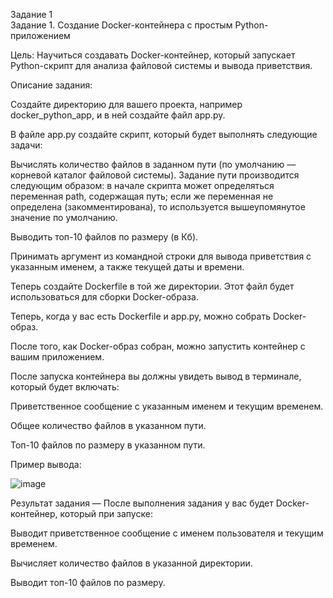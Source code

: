 Задание 1  
Задание 1. Создание Docker-контейнера с простым Python-приложением  


Цель: Научиться создавать Docker-контейнер, который запускает Python-скрипт для анализа файловой системы и вывода приветствия.  


Описание задания:  

Создайте директорию для вашего проекта, например docker_python_app, и в ней создайте файл app.py.  

В файле app.py создайте скрипт, который будет выполнять следующие задачи:  

Вычислять количество файлов в заданном пути (по умолчанию — корневой каталог файловой системы). Задание пути производится следующим образом: в начале скрипта может определяться переменная  path, содержащая путь; если же переменная не определена (закомментирована), то используется вышеупомянутое значение по умолчанию.  

Выводить топ-10 файлов по размеру (в Кб).  

Принимать аргумент из командной строки для вывода приветствия с указанным именем, а также текущей даты и времени.  

Теперь создайте Dockerfile в той же директории. Этот файл будет использоваться для сборки Docker-образа.  

Теперь, когда у вас есть Dockerfile и app.py, можно собрать Docker-образ.  

После того, как Docker-образ собран, можно запустить контейнер с вашим приложением.   

После запуска контейнера вы должны увидеть вывод в терминале, который будет включать:  

Приветственное сообщение с указанным именем и текущим временем.  

Общее количество файлов в указанном пути.  

Топ-10 файлов по размеру в указанном пути.  

Пример вывода:  

![image](https://github.com/user-attachments/assets/a3fdf191-49ba-46cf-b555-9bff9f1f1336)  



Результат задания — После выполнения задания у вас будет Docker-контейнер, который при запуске:  

Выводит приветственное сообщение с именем пользователя и текущим временем.  

Вычисляет количество файлов в указанной директории.  

Выводит топ-10 файлов по размеру.  
